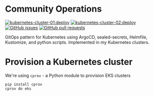 # Community Operations
[![kubernetes-cluster-01:deploy](https://img.shields.io/github/workflow/status/zufardhiyaulhaq/community-ops/kubernetes-cluster-01:master?label=kubernetes-cluster-01)](https://github.com/zufardhiyaulhaq/community-ops/actions/workflows/kubernetes-cluster-01:master.yaml) [![kubernetes-cluster-02:deploy](https://img.shields.io/github/workflow/status/zufardhiyaulhaq/community-ops/kubernetes-cluster-02:master?label=kubernetes-cluster-02)](https://github.com/zufardhiyaulhaq/community-ops/actions/workflows/kubernetes-cluster-02:master.yaml) [![GitHub issues](https://img.shields.io/github/issues/zufardhiyaulhaq/community-ops)](https://github.com/zufardhiyaulhaq/community-ops/issues) [![GitHub pull requests](https://img.shields.io/github/issues-pr/zufardhiyaulhaq/community-ops)](https://github.com/zufardhiyaulhaq/community-ops/pulls)

GitOps pattern for Kubernetes using ArgoCD, sealed-secrets, Helmfile, Kustomize, and python scripts. Implemented in my Kubernetes clusters. 

# Provision a Kubernetes cluster

We're using `cprov` - a Python module to provision EKS clusters

```
pip install cprov
cprov do eks
```
